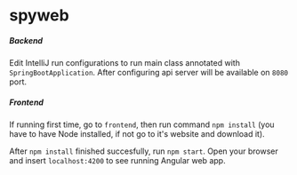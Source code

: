 # spyweb
##### Backend
Edit IntelliJ run configurations to run main class annotated with `SpringBootApplication`. After configuring api server will be available on `8080` port.
##### Frontend
If running first time, go to `frontend`, then run command `npm install` (you have to have Node installed, if not go to it's website and download it). 

After `npm install` finished succesfully, run `npm start`. Open your browser and insert `localhost:4200` to see running Angular web app.
